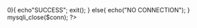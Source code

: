 <?php
$conn = mysqli_connect ("localhost", "root", "", "psits");
if(!$conn){
    die("Connection Failed");
}

$email = $_POST['email'];

$sql = "Select = from students Where email = '$email' and password = '$password'";
$result=mysqli_query($conn, $sql);

if(mysqli_num_rows($result) >0){
    echo"SUCCESS";
    exit();
}
else{
    echo("NO CONNECTION");
}
mysqli_close($conn);


?>
